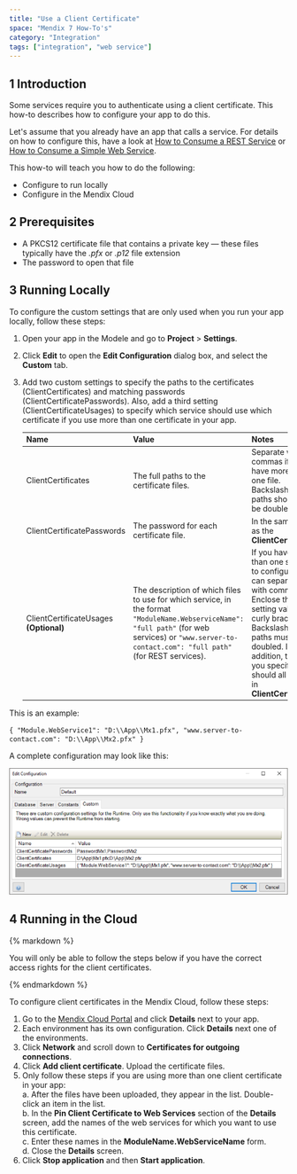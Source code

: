 ```yaml
---
title: "Use a Client Certificate"
space: "Mendix 7 How-To's"
category: "Integration"
tags: ["integration", "web service"]
---
```


## 1 Introduction

Some services require you to authenticate using a client certificate. This how-to describes how to configure your app to do this.

Let's assume that you already have an app that calls a service. For details on how to configure this, have a look at [How to Consume a REST Service](consume-a-rest-service) or [How to Consume a Simple Web Service](consume-a-simple-web-service).

This how-to will teach you how to do the following:

* Configure to run locally
* Configure in the Mendix Cloud

## 2 Prerequisites

* A PKCS12 certificate file that contains a private key — these files typically have the _.pfx_ or _.p12_ file extension
* The password to open that file

## 3 Running Locally

To configure the custom settings that are only used when you run your app locally, follow these steps:

1. Open your app in the Modele and go to **Project** > **Settings**.
2. Click **Edit** to open the **Edit Configuration** dialog box, and select the **Custom** tab.
3. Add two custom settings to specify the paths to the certificates (ClientCertificates) and matching passwords (ClientCertificatePasswords). Also, add a third setting (ClientCertificateUsages) to specify which service should use which certificate if you use more than one certificate in your app.

    Name | Value | Notes
    --- | --- | ---
    ClientCertificates | The full paths to the certificate files. | Separate with commas if you have more than one file. Backslashes in the paths should not be doubled.
    ClientCertificatePasswords | The password for each certificate file.  | In the same order as the **ClientCertificates**.
    ClientCertificateUsages **(Optional)** | The description of which files to use for which service, in the format `"ModuleName.WebserviceName": "full path"` (for web services) or `"www.server-to-contact.com": "full path"` (for REST services). | If you have more than one service to configure, you can separate them with commas. Enclose the whole setting value in curly brackets `{ }`. Backslashes in the paths must be doubled. In addition, the paths you specify here should all appear in **ClientCertificates**.

This is an example:

```
{ "Module.WebService1": "D:\\App\\Mx1.pfx", "www.server-to-contact.com": "D:\\App\\Mx2.pfx" }
```

A complete configuration may look like this:

![Example configuration](attachments/use-a-client-certificate/example-custom-settings.png)

## 4 Running in the Cloud

<div class="alert alert-info">{% markdown %}

You will only be able to follow the steps below if you have the correct access rights for the client certificates.

{% endmarkdown %}</div>

To configure client certificates in the Mendix Cloud, follow these steps:

1. Go to the [Mendix Cloud Portal](https://cloud.home.mendix.com/) and click **Details** next to your app.
2. Each environment has its own configuration. Click **Details** next one of the environments.
3. Click **Network** and scroll down to **Certificates for outgoing connections**.
4. Click **Add client certificate**. Upload the certificate files.
5. Only follow these steps if you are using more than one client certificate in your app:<br>
    a. After the files have been uploaded, they appear in the list. Double-click an item in the list.<br>
    b. In the **Pin Client Certificate to Web Services** section of the **Details** screen, add the names of the web services for which you want to use this certificate.<br>
    c. Enter these names in the **ModuleName.WebServiceName** form.<br>
    d. Close the **Details** screen.<br>
6. Click **Stop application** and then **Start application**.
